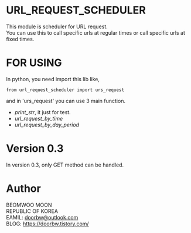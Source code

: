 # URL_REQUEST_SCHEDULER
This module is scheduler for URL request.  
You can use this to call specific urls at regular times or call specific urls at fixed times.

# FOR USING
In python, you need import this lib like,  
```
from url_request_scheduler import urs_request  
```
and in 'urs_request' you can use 3 main function.  
- *print_str*, it just for test.
- *url_request_by_time*
- *url_request_by_day_period*


# Version 0.3
In version 0.3, only GET method can be handled.  


# Author
BEOMWOO MOON  
REPUBLIC OF KOREA  
EAMIL: doorbw@outlook.com  
BLOG: https://doorbw.tistory.com/